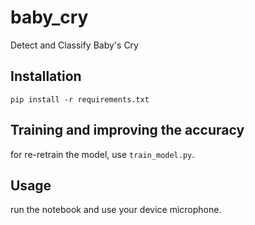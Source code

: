 # baby_cry
Detect and Classify Baby's Cry

## Installation

``` pip install -r requirements.txt ```

## Training and improving the accuracy 

for re-retrain the model, use `train_model.py`. 

## Usage
run the notebook and use your device microphone. 

